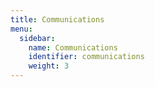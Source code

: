 ```yaml
---
title: Communications
menu:
  sidebar:
    name: Communications
    identifier: communications
    weight: 3
---
```

